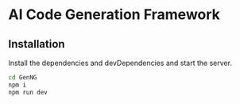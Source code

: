 # AI Code Generation Framework








## Installation



Install the dependencies and devDependencies and start the server.

```sh
cd GenNG
npm i
npm run dev
```


